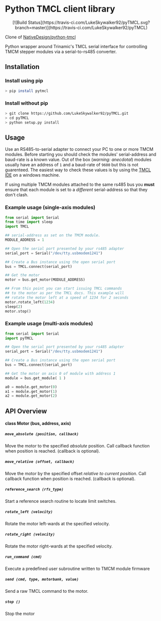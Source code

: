 Python TMCL client library
==========================

<p align="center">
	[![Build Status](https://travis-ci.com/LukeSkywalker92/pyTMCL.svg?branch=master)](https://travis-ci.com/LukeSkywalker92/pyTMCL)
</p>

Clone of [NativeDesign/python-tmcl](https://github.com/NativeDesign/python-tmcl)

Python wrapper around Trinamic's TMCL serial interface for controlling TMCM stepper modules
via a serial-to-rs485 converter.



Installation
------------

### Install using pip
```sh
> pip install pytmcl
```

### Install without pip
```sh
> git clone https://github.com/LukeSkywalker92/pyTMCL.git
> cd pyTMCL
> python setup.py install
```


Usage
-----

Use an RS485-to-serial adapter to connect your PC to one or more TMCM modules.
Before starting you should check the modules' serial-address and baud-rate is
a known value. Out of the box (_warning: anecdotal_) modules usually have an address
of `1` and a baud-rate of `9600` but this is not guarenteed. The easiest way to check
these values is by using the [TMCL IDE][1] on a windows machine.

If using multiple TMCM modules attached to the same rs485 bus you __must__ ensure that
each module is set to a _different_ serial-address so that they don't clash.


### Example usage (single-axis modules)
```python
from serial import Serial
from time import sleep
import TMCL

## serial-address as set on the TMCM module.
MODULE_ADDRESS = 1

## Open the serial port presented by your rs485 adapter
serial_port = Serial("/dev/tty.usbmodem1241")

## Create a Bus instance using the open serial port
bus = TMCL.connect(serial_port)

## Get the motor
motor = bus.get_motor(MODULE_ADDRESS)

## From this point you can start issuing TMCL commands
## to the motor as per the TMCL docs. This example will
## rotate the motor left at a speed of 1234 for 2 seconds
motor.rotate_left(1234)
sleep(2)
motor.stop()
```


### Example usage (multi-axis modules)
```python
from serial import Serial
import pyTMCL

## Open the serial port presented by your rs485 adapter
serial_port = Serial("/dev/tty.usbmodem1241")

## Create a Bus instance using the open serial port
bus = TMCL.connect(serial_port)

## Get the motor on axis 0 of module with address 1
module = bus.get_module( 1 )

a0 = module.get_motor(0)
a1 = module.get_motor(1)
a2 = module.get_motor(2)

```




API Overview
------------


#### class Motor (bus, address, axis)

##### `move_absolute (position, callback)`
Move the motor to the specified _absolute_ position.
Call callback function when position is reached. (callback is optional).

##### `move_relative (offset, callback)`
Move the motor by the specified offset _relative to current position_.
Call callback function when position is reached. (callback is optional).

##### `reference_search (rfs_type)`
Start a reference search routine to locate limit switches.

##### `rotate_left (velocity)`
Rotate the motor left-wards at the specified velocity.

##### `rotate_right (velocity)`
Rotate the motor right-wards at the specified velocity.

##### `run_command (cmd)`
Execute a predefined user subroutine written to TMCM module firmware

##### `send (cmd, type, motorbank, value)`
Send a raw TMCL command to the motor.

##### `stop ()`
Stop the motor


[1]: https://www.trinamic.com/support/software/tmcl-ide/
